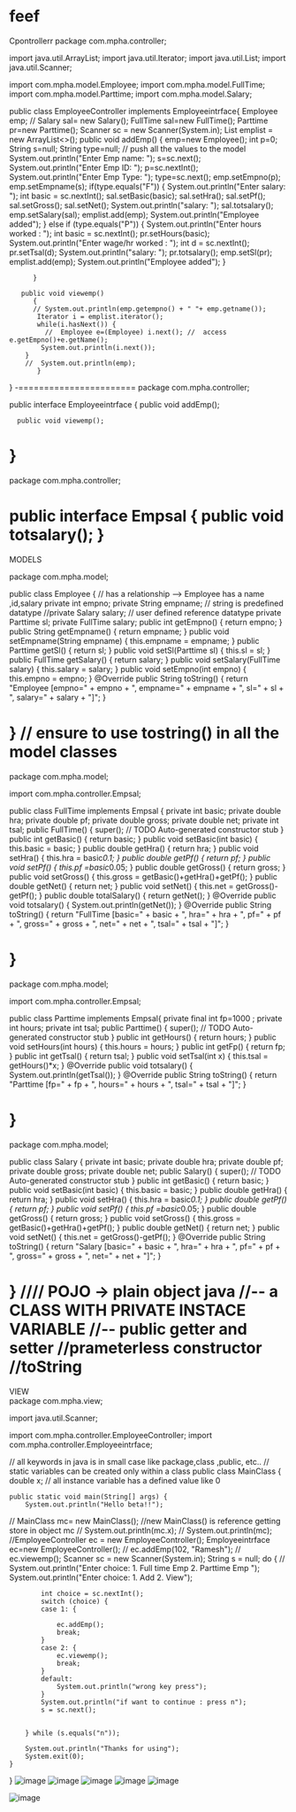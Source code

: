 # feef
Cpontrollerr
package com.mpha.controller;

import java.util.ArrayList;
import java.util.Iterator;
import java.util.List;
import java.util.Scanner;

import com.mpha.model.Employee;
import com.mpha.model.FullTime;
import com.mpha.model.Parttime;
import com.mpha.model.Salary;

public class EmployeeController implements Employeeintrface{
	 Employee emp;
	// Salary sal= new Salary();
	 FullTime sal=new FullTime();
	 Parttime pr=new Parttime();
	 Scanner sc = new Scanner(System.in);
	 List<Employee> emplist = new ArrayList<>();
       public void addEmp() {
    	   emp=new Employee();
    	   int p=0;
    	   String s=null;
    	   String type=null;
    	  // push all the values to the model
    	   System.out.println("Enter Emp name: ");
    	   s=sc.next();
    	   System.out.println("Enter Emp ID: ");
    	   p=sc.nextInt();
    	   System.out.println("Enter Emp Type: ");
    	   type=sc.next();
    		emp.setEmpno(p);
    		emp.setEmpname(s);
    		if(type.equals("F")) {
    		System.out.println("Enter salary: ");
    		int basic = sc.nextInt();
    		sal.setBasic(basic);
    		sal.setHra();
    		sal.setPf();
    		sal.setGross();
    		sal.setNet();
    		System.out.println("salary: ");
    		sal.totsalary();
             emp.setSalary(sal);
             emplist.add(emp);
    		System.out.println("Employee added");
    		}
    		else if (type.equals("P"))
    		{
    			System.out.println("Enter hours worked : ");
         		int basic = sc.nextInt();
         		pr.setHours(basic);
         		System.out.println("Enter wage/hr worked : ");
         		int d = sc.nextInt();
         		pr.setTsal(d);
         		System.out.println("salary: ");
         		pr.totsalary();
         		emp.setSl(pr);
         		 emplist.add(emp);
         		System.out.println("Employee added");
    		}
    		
          }
    
       public void viewemp()
          {
    	  // System.out.println(emp.getempno() + " "+ emp.getname());
    	   Iterator i = emplist.iterator();
    	   while(i.hasNext()) {
    		 //  Employee e=(Employee) i.next(); //  access e.getEmpno()+e.getName();
   			System.out.println(i.next());
   		}
    	//  System.out.println(emp);
    	   }
     
}
-=======================
package com.mpha.controller;

public interface Employeeintrface {
	public void addEmp();

	  public void viewemp();
	 
}
========
package com.mpha.controller;

public interface Empsal {
 public void totsalary();
}
=====
MODELS

package com.mpha.model;

public class Employee {  // has a relationship  --> Employee has a name ,id,salary
 private int empno;
 private String empname; // string is predefined datatype
  //private Salary salary;  // user defined reference datatype
  private Parttime sl;
  private FullTime salary;
public int getEmpno() {
	return empno;
}
public String getEmpname() {
	return empname;
}
public void setEmpname(String empname) {
	this.empname = empname;
}
public Parttime getSl() {
	return sl;
}
public void setSl(Parttime sl) {
	this.sl = sl;
}
public FullTime getSalary() {
	return salary;
}
public void setSalary(FullTime salary) {
	this.salary = salary;
}
public void setEmpno(int empno) {
	this.empno = empno;
}
@Override
public String toString() {
	return "Employee [empno=" + empno + ", empname=" + empname + ", sl=" + sl + ", salary=" + salary + "]";
}

}
// ensure to use tostring() in all the model classes
=====
package com.mpha.model;

import com.mpha.controller.Empsal;

public class FullTime implements Empsal {
	 private int basic;
     private double hra;
     private double pf;
     private double gross;
     private double net;
     private int tsal;
	public FullTime() {
		super();
		// TODO Auto-generated constructor stub
	}
	public int getBasic() {
		return basic;
	}
	public void setBasic(int basic) {
		this.basic = basic;
	}
	public double getHra() {
		return hra;
	}
	public void setHra() {
		this.hra = basic*0.1;
	}
	public double getPf() {
		return pf;
	}
	public void setPf() {
		this.pf =basic*0.05;
	}
	public double getGross() {
		return gross;
	}
	public void setGross() {
		this.gross = getBasic()+getHra()+getPf();
	}
	public double getNet() {
		return net;
	}
	public void setNet() {
		this.net = getGross()-getPf();
	}
	public double totalSalary() {
		return getNet();
	}
	@Override
	public void totsalary() {
		System.out.println(getNet());
	}
	@Override
	public String toString() {
		return "FullTime [basic=" + basic + ", hra=" + hra + ", pf=" + pf + ", gross=" + gross + ", net=" + net
				+ ", tsal=" + tsal + "]";
	}
     
}
====
package com.mpha.model;

import com.mpha.controller.Empsal;

public class Parttime implements Empsal{
	 private final int fp=1000 ;
     private int hours;
 private int tsal;
	public Parttime() {
		super();
		// TODO Auto-generated constructor stub
	}
	public int getHours() {
		return hours;
	}
	public void setHours(int hours) {
		this.hours = hours;
	}
	public int getFp() {
		return fp;
	}
	public int getTsal() {
		return tsal;
	}
	public void setTsal(int x) {
		this.tsal = getHours()*x;
	}
	@Override
	public void totsalary() {
		System.out.println(getTsal());
	}
	@Override
	public String toString() {
		return "Parttime [fp=" + fp + ", hours=" + hours + ", tsal=" + tsal + "]";
	}

}
=========
package com.mpha.model;

public class Salary {
      private int basic;
      private double hra;
      private double pf;
      private double gross;
      private double net;
	public Salary() {
		super();
		// TODO Auto-generated constructor stub
	}
	public int getBasic() {
		return basic;
	}
	public void setBasic(int basic) {
		this.basic = basic;
	}
	public double getHra() {
		return hra;
	}
	public void setHra() {
		this.hra = basic*0.1;
	}
	public double getPf() {
		return pf;
	}
	public void setPf() {
		this.pf =basic*0.05;
	}
	public double getGross() {
		return gross;
	}
	public void setGross() {
		this.gross = getBasic()+getHra()+getPf();
	}
	public double getNet() {
		return net;
	}
	public void setNet() {
		this.net = getGross()-getPf();
	}
	@Override
	public String toString() {
		return "Salary [basic=" + basic + ", hra=" + hra + ", pf=" + pf + ", gross=" + gross + ", net=" + net + "]";
	}
      
}
//// POJO  -> plain object java
//-- a CLASS WITH PRIVATE INSTACE VARIABLE
//-- public getter and setter
//prameterless constructor
//toString
===========
VIEW  
package com.mpha.view;

import java.util.Scanner;

import com.mpha.controller.EmployeeController;
import com.mpha.controller.Employeeintrface;

// all keywords in java is in small case like  package,class ,public,  etc..
// static variables can be created only within a class
public class MainClass {
	double x; // all instance variable has a defined value like 0

	public static void main(String[] args) {
		System.out.println("Hello beta!!");
//		MainClass mc= new MainClass(); //new MainClass() is reference getting store in object mc
//		System.out.println(mc.x);
//		System.out.println(mc);
		//EmployeeController ec = new EmployeeController();
		Employeeintrface ec=new EmployeeController();
//		ec.addEmp(102, "Ramesh");
//		ec.viewemp();
		Scanner sc = new Scanner(System.in);
		String s = null;
		do {
//			System.out.println("Enter choice: 1. Full time Emp  2. Parttime Emp ");
			System.out.println("Enter choice: 1. Add 2. View");
			
			int choice = sc.nextInt();
			switch (choice) {
			case 1: {
				
				ec.addEmp();
				break;
			}
			case 2: {
				ec.viewemp();
				break;
			}
			default:
				System.out.println("wrong key press");
			}
			System.out.println("if want to continue : press n");
			s = sc.next();
		
			
		} while (s.equals("n"));
		
		System.out.println("Thanks for using");
		System.exit(0);
	}

}
![image](https://github.com/user-attachments/assets/be956766-167a-4743-a0f4-460e2309bbd0)
![image](https://github.com/user-attachments/assets/115285c6-4bb8-424b-98a3-4123c3318532)
![image](https://github.com/user-attachments/assets/f24e8028-f789-4111-84b4-a687189b38e9)
![image](https://github.com/user-attachments/assets/e8f50ee1-501b-43a9-8f8c-82b984645a7f)
![image](https://github.com/user-attachments/assets/2b2ae253-1f3e-46dc-b8b0-9f65c2e5ee6a)

![image](https://github.com/user-attachments/assets/4f1d181b-b902-4b9d-9116-7814e815774d)


